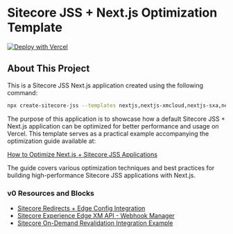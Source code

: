 # Sitecore JSS + Next.js Optimization Template

[![Deploy with Vercel](https://vercel.com/button)](https://vercel.com/new/clone?repository-url=https%3A%2F%2Fgithub.com%2Fvercel-partner-solutions%2Fsitecore-nextjs-optimization-template&env=FETCH_WITH,GRAPH_QL_ENDPOINT,SITECORE_API_HOST,SITECORE_EDGE_CONTEXT_ID,SITECORE_SITE_NAME&project-name=sitecore-nextjs-optimization-demo&repository-name=sitecore-nextjs-optimization-demo)

## About This Project

This is a Sitecore JSS Next.js application created using the following command:

```bash
npx create-sitecore-jss --templates nextjs,nextjs-xmcloud,nextjs-sxa,nextjs-multisite
```

The purpose of this application is to showcase how a default Sitecore JSS + Next.js application can be optimized for better performance and usage on Vercel. This template serves as a practical example accompanying the optimization guide available at:

[How to Optimize Next.js + Sitecore JSS Applications](https://vercel.com/guides/how-to-optimize-next.js-sitecore-jss)

The guide covers various optimization techniques and best practices for building high-performance Sitecore JSS applications with Next.js.

### v0 Resources and Blocks

- [Sitecore Redirects + Edge Config Integration](https://v0.dev/chat/sitecore-jss-edge-config-redirect-aC6kB93146K?b=b_xBBsagO1xFL)
- [Sitecore Experience Edge XM API - Webhook Manager](https://v0.dev/chat/experience-edge-admin-webhook-ui-qgKtONdreI0?b=b_l4UFKbVdgCf)
- [Sitecore On-Demand Revalidation Integration Example](https://v0.dev/chat/sitecore-jss-revalidate-handler-Y3wS4rkFo7Y?b=b_mDsws6vLDvR)
